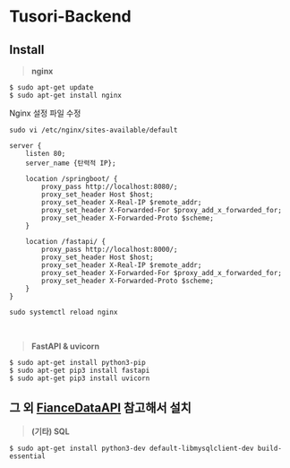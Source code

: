 # Tusori-Backend

## Install
> **nginx**
```
$ sudo apt-get update
$ sudo apt-get install nginx
```

Nginx 설정 파일 수정
```
sudo vi /etc/nginx/sites-available/default
```
```
server {
    listen 80;
    server_name {탄력적 IP};

    location /springboot/ {
        proxy_pass http://localhost:8080/;
        proxy_set_header Host $host;
        proxy_set_header X-Real-IP $remote_addr;
        proxy_set_header X-Forwarded-For $proxy_add_x_forwarded_for;
        proxy_set_header X-Forwarded-Proto $scheme;
    }

    location /fastapi/ {
        proxy_pass http://localhost:8000/;
        proxy_set_header Host $host;
        proxy_set_header X-Real-IP $remote_addr;
        proxy_set_header X-Forwarded-For $proxy_add_x_forwarded_for;
        proxy_set_header X-Forwarded-Proto $scheme;
    }
}
```
```
sudo systemctl reload nginx
```

<br/>

> **FastAPI & uvicorn**
```
$ sudo apt-get install python3-pip
$ sudo apt-get pip3 install fastapi
$ sudo apt-get pip3 install uvicorn
```

## 그 외 [FianceDataAPI](https://github.com/Tu-Sori/FinanceDataAPI/blob/main/README.md) 참고해서 설치

> **(기타) SQL**
```
$ sudo apt-get install python3-dev default-libmysqlclient-dev build-essential
```
